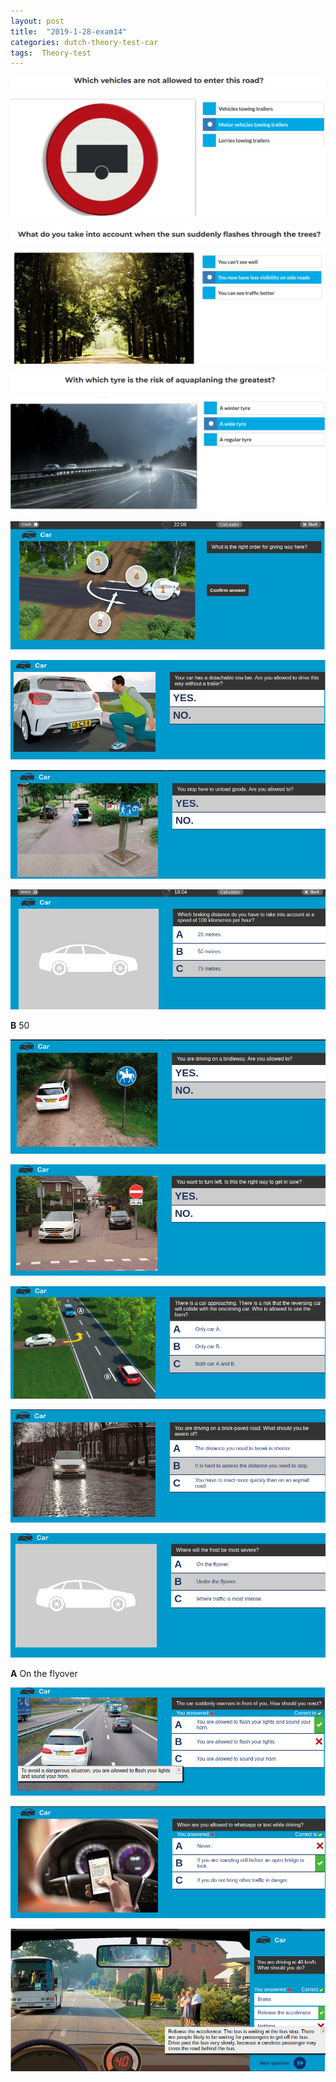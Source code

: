 ```yaml
---
layout: post
title:  "2019-1-28-exam14"
categories: dutch-theory-test-car
tags:  Theory-test
---
```


![](/images/2019-01-28-19-53-39.png)

![](/images/2019-01-28-19-56-12.png)

![](/images/2019-01-28-19-58-52.png)

![](/images/2019-01-28-20-08-47.png)

![](/images/2019-01-28-20-10-22.png)

![](/images/2019-01-28-20-11-14.png)

![](/images/2019-01-28-20-12-45.png)

**B** 50

![](/images/2019-01-28-20-13-49.png)

![](/images/2019-01-28-20-15-05.png)

![](/images/2019-01-28-20-19-35.png)

![](/images/2019-01-28-20-20-52.png)

![](/images/2019-01-28-20-23-46.png)

**A** On the flyover

![](/images/2019-01-28-20-25-53.png)

![](/images/2019-01-28-20-27-12.png)

![](/images/2019-01-28-20-28-44.png)

